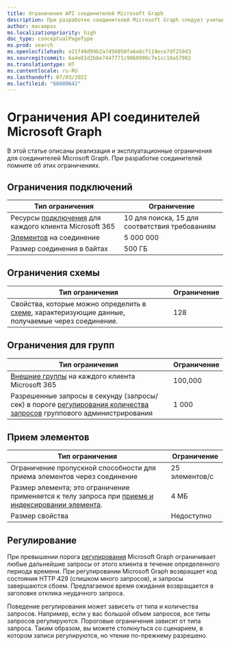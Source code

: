 ```yaml
---
title: Ограничения API соединителей Microsoft Graph
description: При разработке соединителей Microsoft Graph следует учитывать ограничения реализации и эксплуатации. Это касается ограничений в отношении подключения, схемы и групп.
author: mecampos
ms.localizationpriority: high
doc_type: conceptualPageType
ms.prod: search
ms.openlocfilehash: e21f40d99b2a7d56050fa6e8cf119ece7df259d3
ms.sourcegitcommit: 6a4e81d2b8e7447771c9060998c7e1cc18a57902
ms.translationtype: HT
ms.contentlocale: ru-RU
ms.lasthandoff: 07/03/2022
ms.locfileid: "66609642"
---
```

# <a name="microsoft-graph-connectors-api-limits"></a>Ограничения API соединителей Microsoft Graph

В этой статье описаны реализация и эксплуатационные ограничения для соединителей Microsoft Graph. При разработке соединителей помните об этих ограничениях.

## <a name="connection-limits"></a>Ограничения подключений

| Тип ограничения | Ограничение |
| ---------- | ----- |
| Ресурсы [подключения](/graph/api/resources/externalconnectors-externalconnection) для каждого клиента Microsoft 365 | 10 для поиска, 15 для соответствия требованиям |
| [Элементов](/graph/api/resources/externalconnectors-externalitem) на соединение | 5 000 000 |
| Размер соединения в байтах | 500 ГБ |

## <a name="schema-limits"></a>Ограничения схемы

| Тип ограничения | Ограничение |
| ---------- | ----- |
| Свойства, которые можно определить в [схеме](/graph/api/resources/externalconnectors-schema), характеризующие данные, получаемые через соединение. | 128 |

## <a name="group-limits"></a>Ограничения для групп

| Тип ограничения | Ограничение |
| ---------- | ----- |
| [Внешние группы](/graph/api/resources/externalconnectors-externalgroup) на каждого клиента Microsoft 365 | 100,000 | 
| Разрешенные запросы в секунду (запросы/сек) в пороге [регулирования количества запросов](#throttling) группового администрирования | 1 000 |

## <a name="item-ingestion"></a>Прием элементов

| Тип ограничения | Ограничение |
| ---------- | ----- |
| Ограничение пропускной способности для приема элементов через соединение | 25 элементов/с |
| Размер элемента; это ограничение применяется к телу запроса при [приеме и индексировании элемента](/graph/api/externalconnectors-externalconnection-put-items). | 4 МБ |
| Размер свойства | Недоступно |

## <a name="throttling"></a>Регулирование

При превышении порога [регулирования](throttling.md) Microsoft Graph ограничивает любые дальнейшие запросы от этого клиента в течение определенного периода времени. При регулировании Microsoft Graph возвращает код состояния HTTP 429 (слишком много запросов), и запросы завершаются сбоем. Предлагаемое время ожидания возвращается в заголовке отклика неудачного запроса.

Поведение регулирования может зависеть от типа и количества запросов. Например, если у вас большой объем запросов, все типы запросов регулируются. Пороговые ограничения зависят от типа запроса. Таким образом, вы можете столкнуться со сценарием, в котором записи регулируются, но чтение по-прежнему разрешено.
